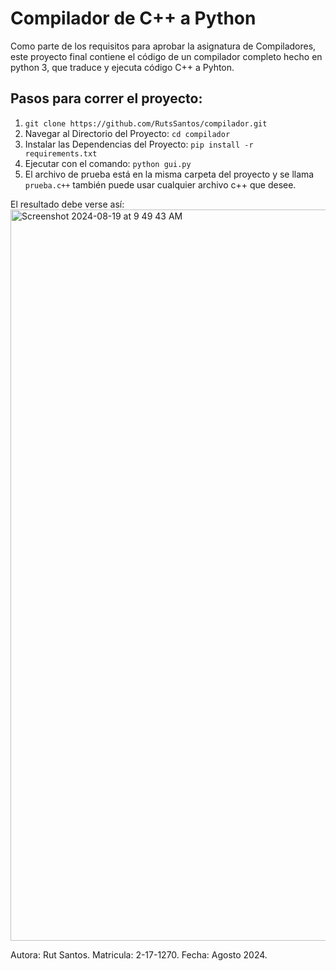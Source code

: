 # Compilador de C++ a Python

Como parte de los requisitos para aprobar la asignatura de Compiladores, este proyecto final contiene el código de un compilador completo hecho en python 3, que traduce y ejecuta código C++ a Pyhton.

## Pasos para correr el proyecto:
1. `git clone https://github.com/RutsSantos/compilador.git`
2. Navegar al Directorio del Proyecto: `cd compilador`
3. Instalar las Dependencias del Proyecto: `pip install -r requirements.txt`
4. Ejecutar con el comando: `python gui.py`
5. El archivo de prueba está en la misma carpeta del proyecto y se llama `prueba.c++` también puede usar cualquier archivo c++ que desee.

El resultado debe verse así:
<img width="1170" alt="Screenshot 2024-08-19 at 9 49 43 AM" src="https://github.com/user-attachments/assets/e49c7599-16b4-4bdd-94ef-32f0bc05e4ed">

Autora: Rut Santos.
Matricula: 2-17-1270.
Fecha: Agosto 2024.
